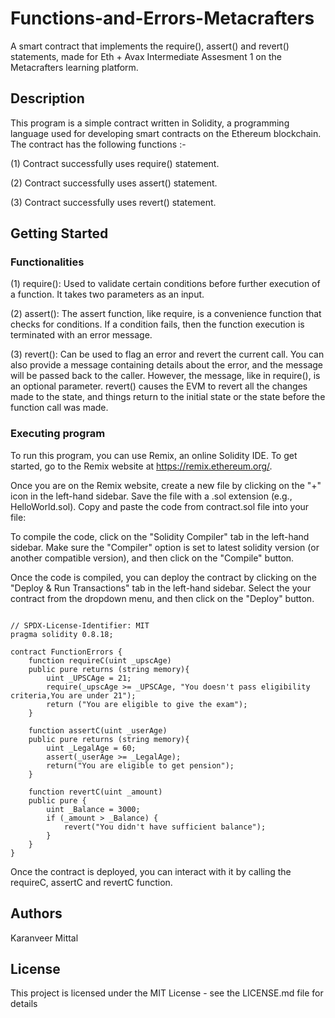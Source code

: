 # Functions-and-Errors-Metacrafters
A smart contract that implements the require(), assert() and revert() statements, made for Eth + Avax Intermediate Assesment 1 on the Metacrafters learning platform.

## Description

This program is a simple contract written in Solidity, a programming language used for developing smart contracts on the Ethereum blockchain. The contract has
the following functions :-

(1) Contract successfully uses require() statement.

(2) Contract successfully uses assert() statement.

(3) Contract successfully uses revert() statement.

## Getting Started

### Functionalities

(1) require(): Used to validate certain conditions before further execution of a function. It takes two parameters as an input.

(2) assert(): The assert function, like require, is a convenience function that checks for conditions. If a condition fails, then the function execution is terminated with an error message.

(3) revert(): Can be used to flag an error and revert the current call. You can also provide a message containing details about the error, and the message will be passed back to the caller. 
    However, the message, like in require(), is an optional parameter. revert() causes the EVM to revert all the changes made to the state, and things return to the initial state or the 
    state before the function call was made.


### Executing program

To run this program, you can use Remix, an online Solidity IDE. To get started, go to the Remix website at https://remix.ethereum.org/.

Once you are on the Remix website, create a new file by clicking on the "+" icon in the left-hand sidebar. Save the file with a .sol extension (e.g., HelloWorld.sol). Copy and paste the code from contract.sol file into your file:

To compile the code, click on the "Solidity Compiler" tab in the left-hand sidebar. Make sure the "Compiler" option is set to latest solidity version (or another compatible version), and then click on the "Compile" button.

Once the code is compiled, you can deploy the contract by clicking on the "Deploy & Run Transactions" tab in the left-hand sidebar. Select the your contract from the dropdown menu, and then click on the "Deploy" button.

```SOLIDITY

// SPDX-License-Identifier: MIT
pragma solidity 0.8.18;

contract FunctionErrors {
    function requireC(uint _upscAge) 
    public pure returns (string memory){
        uint _UPSCAge = 21;
        require(_upscAge >= _UPSCAge, "You doesn't pass eligibility criteria,You are under 21");
        return ("You are eligible to give the exam");
    }
    
    function assertC(uint _userAge) 
    public pure returns (string memory){
        uint _LegalAge = 60;
        assert(_userAge >= _LegalAge);
        return("You are eligible to get pension");
    }
    
    function revertC(uint _amount) 
    public pure {
        uint _Balance = 3000;
        if (_amount > _Balance) {
            revert("You didn't have sufficient balance");
        }
    }
}
```

Once the contract is deployed, you can interact with it by calling the requireC, assertC and revertC function.

## Authors

Karanveer Mittal

## License

This project is licensed under the MIT License - see the LICENSE.md file for details

